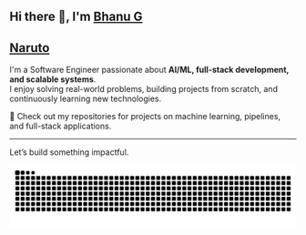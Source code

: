 ## Hi there 👋, I'm [Bhanu G](https://www.linkedin.com/in/giddalurubhanuteja/ )

[Naruto](naruto.gif)
---
I'm a Software Engineer passionate about **AI/ML, full-stack development, and scalable systems**.  
I enjoy solving real-world problems, building projects from scratch, and continuously learning new technologies.  

📂 Check out my repositories for projects on machine learning, pipelines, and full-stack applications.  

---
  

Let’s build something impactful.

<picture>
  <source media="(prefers-color-scheme: dark)" srcset="https://raw.githubusercontent.com/Bhanutejagiddaluru/Bhanutejagiddaluru/output/github-snake-dark.svg" />
  <source media="(prefers-color-scheme: light)" srcset="https://raw.githubusercontent.com/Bhanutejagiddaluru/Bhanutejagiddaluru/output/github-snake.svg" />
  <img alt="github-snake" src="https://raw.githubusercontent.com/Bhanutejagiddaluru/Bhanutejagiddaluru/output/github-snake.svg" />
</picture>
